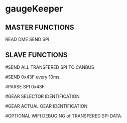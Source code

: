 # gaugeKeeper
MASTER FUNCTIONS
-----------------
READ DME 
SEND SPI


SLAVE FUNCTIONS
------------------
#SEND ALL TRANSFERED SPI TO CANBUS

#SEND 0x43F every 10ms.

#PARSE SPI 0x43F 

#GEAR SELECTOR IDENTIFICATION

#GEAR ACTUAL GEAR IDENTIFICATION

#OPTIONAL WIFI DEBUGING of TRANSFERED SPI DATA.
